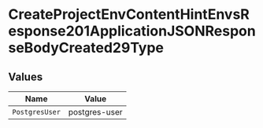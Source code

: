 # CreateProjectEnvContentHintEnvsResponse201ApplicationJSONResponseBodyCreated29Type


## Values

| Name           | Value          |
| -------------- | -------------- |
| `PostgresUser` | postgres-user  |